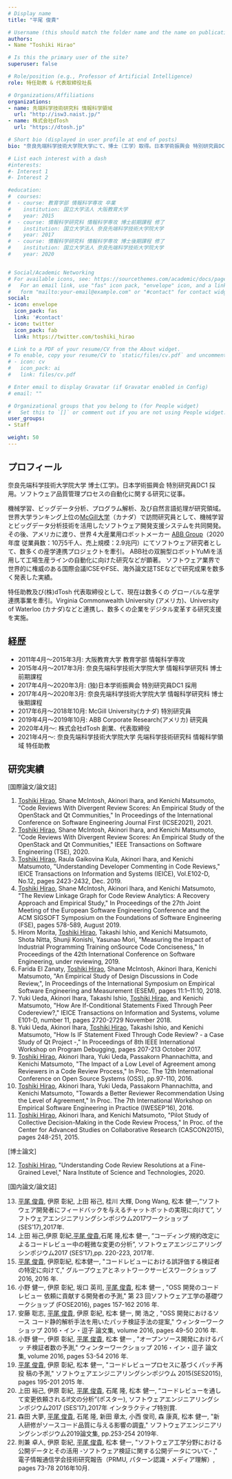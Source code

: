 ```yaml
---
# Display name
title: "平尾 俊貴"

# Username (this should match the folder name and the name on publications)
authors:
- Name "Toshiki Hirao"

# Is this the primary user of the site?
superuser: false

# Role/position (e.g., Professor of Artificial Intelligence)
role: 特任助教 & 代表取締役社長

# Organizations/Affiliations
organizations:
- name: 先端科学技術研究科 情報科学領域
  url: "http://isw3.naist.jp/"
- name: 株式会社dTosh
  url: "https://dtosh.jp"

# Short bio (displayed in user profile at end of posts)
bio: "奈良先端科学技術大学院大学にて、博士（工学）取得。日本学術振興会 特別研究員DC1 採用者。McGill University（カナダ）で訪問研究員として、A I・ビッグデータ解析に関する海外研究プロジェクトを牽引。その後、アメリカに渡り、世界４大産業用ロボットメーカー「ABB Group」にて、生産ライン自動化に向けた双腕型ロボットの産学研究を牽引。ソフトウェア業界で世界的に権威のある国際会議ICSEやFSEで、最先端研究を数多く発表。現在もグローバルな産学連携も手がけており、Virginia Commonwealth University（アメリカ）、University of Waterloo (カナダ)、九州大学などと国際的な産学連携を通し、数多くの企業をデジタル変革する研究も推進。"

# List each interest with a dash
#interests:
#- Interest 1
#- Interest 2

#education:
#  courses:
#  - course: 教育学部 情報科学専攻 卒業
#    institution: 国立大学法人 大阪教育大学
#    year: 2015
#  - course: 情報科学研究科 情報科学専攻 博士前期課程 修了
#    institution: 国立大学法人 奈良先端科学技術大学院大学
#    year: 2017
#  - course: 情報科学研究科 情報科学専攻 博士後期課程 修了
#    institution: 国立大学法人 奈良先端科学技術大学院大学
#    year: 2020


# Social/Academic Networking
# For available icons, see: https://sourcethemes.com/academic/docs/page-builder/#icons
#   For an email link, use "fas" icon pack, "envelope" icon, and a link in the
#   form "mailto:your-email@example.com" or "#contact" for contact widget.
social:
- icon: envelope
  icon_pack: fas
  link: '#contact'
- icon: twitter
  icon_pack: fab
  link: https://twitter.com/toshiki_hirao

# Link to a PDF of your resume/CV from the About widget.
# To enable, copy your resume/CV to `static/files/cv.pdf` and uncomment the lines below.
# - icon: cv
#   icon_pack: ai
#   link: files/cv.pdf

# Enter email to display Gravatar (if Gravatar enabled in Config)
# email: ""

# Organizational groups that you belong to (for People widget)
#   Set this to `[]` or comment out if you are not using People widget.
user_groups:
- Staff

weight: 50
---
```


## プロフィール
奈良先端科学技術大学院大学 博士(工学)。日本学術振興会 特別研究員DC1 採用。ソフトウェア品質管理プロセスの自動化に関する研究に従事。

機械学習、ビッグデータ分析、プログラム解析、及び自然言語処理が研究領域。世界大学ランキング上位の<a href="https://www.mcgill.ca/">McGill大学</a>（カナダ）で訪問研究員として、機械学習とビッグデータ分析技術を活用したソフトウェア開発支援システムを共同開発。
その後、アメリカに渡り、世界４大産業用ロボットメーカー <a href="https://global.abb/group/en">ABB Group</a>（2020年度 従業員数：10万5千人、売上規模：2.9兆円）にてソフトウェア研究者として、数多くの産学連携プロジェクトを牽引。
ABB社の双腕型ロボットYuMiを活用して工場生産ラインの自動化に向けた研究などが顕著。
ソフトウェア業界で世界的に権威のある国際会議ICSEやFSE、海外論文誌TSEなどで研究成果を数多く発表した実績。

特任助教及び(株)dTosh 代表取締役として、現在は数多くの
グローバルな産学連携事業を牽引。Virginia Commonwealth University (アメリカ)、University of Waterloo (カナダ)などと連携し、数多くの企業をデジタル変革する研究支援を実施。

## 経歴

- 2011年4月〜2015年3月: 大阪教育大学 教育学部 情報科学専攻
- 2015年4月〜2017年3月: 奈良先端科学技術大学院大学 情報科学研究科 博士前期課程
- 2017年4月〜2020年3月: (独)日本学術振興会 特別研究員DC1 採用
- 2017年4月〜2020年3月: 奈良先端科学技術大学院大学 情報科学研究科 博士後期課程
- 2017年6月〜2018年10月: McGill University(カナダ) 特別研究員
- 2019年4月〜2019年10月: ABB Corporate Research(アメリカ) 研究員
- 2020年4月〜: 株式会社dTosh 創業、代表取締役
- 2021年4月〜: 奈良先端科学技術大学院大学 先端科学技術研究科 情報科学領域 特任助教



## 研究実績
[国際論文/論文誌]
1. <u>Toshiki Hirao</u>, Shane McIntosh, Akinori Ihara, and Kenichi Matsumoto, "Code Reviews With Divergent Review Scores: An Empirical Study of the OpenStack and Qt Communities," In Proceedings of the International Conference on Software Engineering Journal First (ICSE2021), 2021.
1. <u>Toshiki Hirao</u>, Shane McIntosh, Akinori Ihara, and Kenichi Matsumoto, "Code Reviews With Divergent Review Scores: An Empirical Study of the OpenStack and Qt Communities," IEEE Transactions on Software Engineering (TSE), 2020.
1. <u>Toshiki Hirao</u>, Raula Gaikovina Kula, Akinori Ihara, and Kenichi Matsumoto, "Understanding Developer Commenting in Code Reviews," IEICE Transactions on Information and Systems (IEICE), Vol.E102-D, No.12, pages 2423-2432, Dec. 2019.
1. <u>Toshiki Hirao</u>, Shane McIntosh, Akinori Ihara, and Kenichi Matsumoto, "The Review Linkage Graph for Code Review Analytics: A Recovery Approach and Empirical Study," In Proceedings of the 27th Joint Meeting of the European Software Engineering Conference and the ACM SIGSOFT Symposium on the Foundations of Software Engineering (FSE), pages 578-589, August 2019.
1. Hirom Morita, <u>Toshiki Hirao</u>, Takashi Ishio, and Kenichi Matsumoto, Shota Nitta, Shunji Konishi, Yasunao Mori, "Measuring the Impact of Industrial Programming Training onSource Code Conciseness," In Proceedings of the 42th International Conference on Software Engineering, under reviewing, 2019.
1. Farida El Zanaty, <u>Toshiki Hirao</u>, Shane McIntosh, Akinori Ihara, Kenichi Matsumoto, "An Empirical Study of Design Discussions in Code Review,", In Proceedings of the International Symposium on Empirical Software Engineering and Measurement (ESEM), pages 11:1–11:10, 2018.
1. Yuki Ueda, Akinori Ihara, Takashi Ishio, <u>Toshiki Hirao</u>, and Kenichi Matsumoto, "How Are If-Conditional Statements Fixed Through Peer Codereview?," IEICE Transactions on Information and Systems, volume E101-D, number 11, pages 2720-2729 November 2018.
1. Yuki Ueda, Akinori Ihara, <u>Toshiki Hirao</u>, Takashi Ishio, and Kenichi Matsumoto, "How Is IF Statement Fixed Through Code Review? - a Case Study of Qt Project -," In Proceedings of 8th IEEE International Workshop on Program Debugging, pages 207-213 October 2017.
1. <u>Toshiki Hirao</u>, Akinori Ihara, Yuki Ueda, Passakorn Phannachitta, and Kenichi Matsumoto, "The Impact of a Low Level of Agreement among Reviewers in a Code Review Process," In Proc. The 12th International Conference on Open Source Systems (OSS), pp.97-110, 2016.
1. <u>Toshiki Hirao</u>, Akinori Ihara, Yuki Ueda, Passakorn Phannachitta, and Kenichi Matsumoto, "Towards a Better Reviewer Recommendation Using the Level of Agreement," In Proc. The 7th International Workshop on Empirical Software Engineering in Practice (IWESEP’16), 2016.
1. <u>Toshiki Hirao</u>, Akinori Ihara, and Kenichi Matsumoto, "Pilot Study of Collective Decision-Making in the Code Review Process," In Proc. of the Center for Advanced Studies on Collaborative Research (CASCON2015), pages 248-251, 2015.

[博士論文]

12. <u>Toshiki Hirao</u>, "Understanding Code Review Resolutions at a Fine-Grained Level," Nara Institute of Science and Technologies, 2020.

[国内論文/論文誌]

13. <u>平尾 俊貴</u>, 伊原 彰紀, 上田 裕己, 桂川 大輝, Dong Wang, 松本 健一,“ソフトウェア開発者にフィードバックを与えるチャットボットの実現に向けて”, ソフトウェアエンジニアリングシンポジウム2017ワークショップ (SES’17),2017年.
1. 上田 裕己,伊原 彰紀,<u>平尾 俊貴</u>,石尾 隆,松本 健一, “コーディング規約改定によるコードレビュー中の軽微な変更の分析”, ソフトウェアエンジニアリングシンポジウム2017 (SES’17),pp. 220-223, 2017年.
1. <u>平尾 俊貴</u>, 伊原彰紀, 松本健一, "コードレビューにおける誤評価する検証者の特定に向けて," グループウェアとネットワークサービスワークショップ 2016, 2016 年.
1. 小野 健一, 伊原 彰紀, 坂口 英司, <u>平尾 俊貴</u>, 松本 健一 , "OSS 開発のコードレビュー 依頼に貢献する開発者の予測," 第 23 回ソフトウェア工学の基礎ワークショップ (FOSE2016), pages 157-162 2016 年.
1. 安藤 聡志, <u>平尾 俊貴</u>, 伊原 彰紀, 松本 健一, 関 浩之 , "OSS 開発におけるソース コード静的解析手法を用いたパッチ検証手法の提案," ウィンターワークショップ 2016・イン・逗子 論文集, volume 2016, pages 49-50 2016 年.
1. 小野 健一, 伊原 彰紀, <u>平尾 俊貴</u>, 松本 健一 , "オープンソース開発におけるパッ チ検証者数の予測," ウィンターワークショップ 2016・イン・逗子 論文集, volume 2016, pages 53-54 2016 年.
1. <u>平尾 俊貴</u>, 伊原 彰紀, 松本 健一, "コードレビュープロセスに基づくパッチ再投 稿の予測," ソフトウェアエンジニアリングシンポジウム 2015(SES2015), pages 195-201 2015 年.
1. 上田 裕己, 伊原 彰紀, <u>平尾 俊貴</u>, 石尾 隆, 松本 健一, “コードレビューを通して変更依頼されるIf文の分析”(ポスター), ソフトウェアエンジニアリングシンポジウム2017 (SES’17),2017年 インタラクティブ特別賞.
1. 森田 大夢, <u>平尾 俊貴</u>, 石尾 隆, 新田 章太, 小西 俊司, 森 康真, 松本 健一, "新人研修がソースコード品質に与える影響の調査," ソフトウェアエンジニアリングシンポジウム2019論文集, pp.253-254 2019年.
1. 則兼 卓人, 伊原 彰紀, <u>平尾 俊貴</u>, 松本 健一, "ソフトウェア工学分野における公開データとその活用 -ソフトウェア検証に関する公開データについて- ," 電子情報通信学会技術研究報告（PRMU, パターン認識・メディア理解）, pages 73-78 2016年10月.
